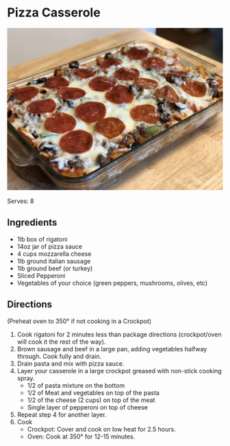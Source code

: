 # Pizza Casserole

![Pizza Casserole](https://raw.githubusercontent.com/aromig/recipes/master/photos/Pizza_Casserole.jpg "Photo: Pizza Casserole")

Serves: 8

## Ingredients

* 1lb box of rigatoni
* 14oz jar of pizza sauce
* 4 cups mozzarella cheese
* 1lb ground italian sausage
* 1lb ground beef (or turkey)
* Sliced Pepperoni
* Vegetables of your choice (green peppers, mushrooms, olives, etc)

## Directions

(Preheat oven to 350&deg; if not cooking in a Crockpot)

1. Cook rigatoni for 2 minutes less than package directions (crockpot/oven will cook it the rest of the way).
2. Brown sausage and beef in a large pan, adding vegetables halfway through. Cook fully and drain.
3. Drain pasta and mix with pizza sauce.
4. Layer your casserole in a large crockpot greased with non-stick cooking spray.
    * 1/2 of pasta mixture on the bottom
    * 1/2 of Meat and vegetables on top of the pasta
    * 1/2 of the cheese (2 cups) on top of the meat
    * Single layer of pepperoni on top of cheese
5. Repeat step 4 for another layer.
6. Cook
    * Crockpot: Cover and cook on low heat for 2.5 hours.
    * Oven: Cook at 350&deg; for 12-15 minutes.